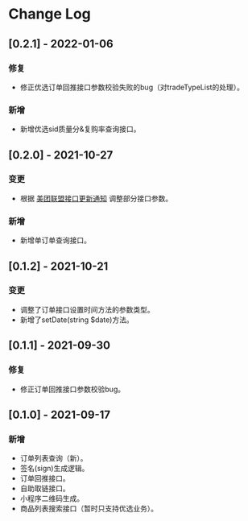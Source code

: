 # Change Log

## [0.2.1] - 2022-01-06

### 修复

* 修正优选订单回推接口参数校验失败的bug（对tradeTypeList的处理）。

### 新增

* 新增优选sid质量分&复购率查询接口。

## [0.2.0] - 2021-10-27

### 变更

* 根据 [美团联盟接口更新通知](https://union.meituan.com/single/announcement/255) 调整部分接口参数。

### 新增

* 新增单订单查询接口。

## [0.1.2] - 2021-10-21

### 变更

* 调整了订单接口设置时间方法的参数类型。
* 新增了setDate(string $date)方法。

## [0.1.1] - 2021-09-30

### 修复

* 修正订单回推接口参数校验bug。

## [0.1.0] - 2021-09-17

### 新增

* 订单列表查询（新）。
* 签名(sign)生成逻辑。
* 订单回推接口。
* 自助取链接口。
* 小程序二维码生成。
* 商品列表搜索接口（暂时只支持优选业务）。
